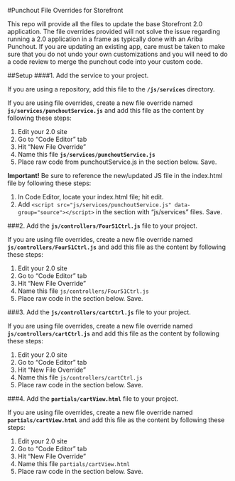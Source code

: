 #Punchout File Overrides for Storefront

This repo will provide all the files to update the base Storefront 2.0 application.  The file overrides provided will not solve the issue regarding running a 2.0 application in a frame as typically done with an Ariba Punchout.  If you are updating an existing app, care must be taken to make sure that you do not undo your own customizations and you will need to do a code review to merge the punchout code into your custom code.

##Setup
####1. Add the service to your project.

If you are using a repository, add this file to the **`/js/services`** directory.

If you are using file overrides, create a new file override named **`js/services/punchoutService.js`** and add this file as the content by following these steps:

1. Edit your 2.0 site
2. Go to “Code Editor” tab
3. Hit “New File Override”
4. Name this file **`js/services/punchoutService.js`**
5. Place raw code from punchoutService.js in the section below. Save.

**Important!** Be sure to reference the new/updated JS file in the index.html file by following these steps:

1. In Code Editor, locate your index.html file; hit edit.
2. Add `<script src="js/services/punchoutService.js" data-group="source"></script>` in the section with “js/services” files. Save.

###2. Add the **`js/controllers/Four51Ctrl.js`** file to your project.

If you are using file overrides, create a new file override named **`js/controllers/Four51Ctrl.js`** and add this file as the content by following these steps:

 1. Edit your 2.0 site
 2. Go to “Code Editor” tab
 3. Hit “New File Override”
 4. Name this file `js/controllers/Four51Ctrl.js`
 5. Place raw code in the section below. Save.

###3. Add the **`js/controllers/cartCtrl.js`** file to your project.

If you are using file overrides, create a new file override named **`js/controllers/cartCtrl.js`** and add this file as the content by following these steps:

 1. Edit your 2.0 site
 2. Go to “Code Editor” tab
 3. Hit “New File Override”
 4. Name this file `js/controllers/cartCtrl.js`
 5. Place raw code in the section below. Save.

###4. Add the **`partials/cartView.html`** file to your project.

If you are using file overrides, create a new file override named **`partials/cartView.html`** and add this file as the content by following these steps:

 1. Edit your 2.0 site
 2. Go to “Code Editor” tab
 3. Hit “New File Override”
 4. Name this file `partials/cartView.html`
 5. Place raw code in the section below. Save.